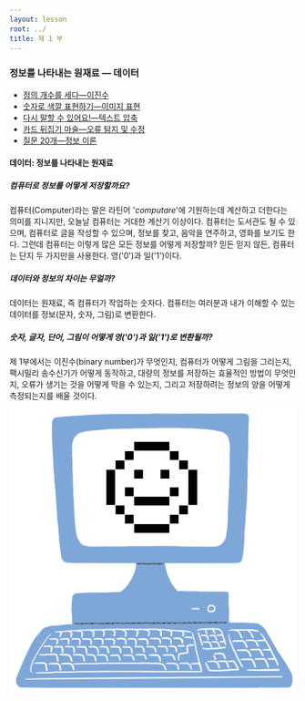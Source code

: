 ```yaml
---
layout: lesson
root: ../
title: 제 1 부
---
```


### 정보를 나타내는 원재료 &mdash; 데이터

   - [점의 개수를 세다—이진수](01-binary-numbers.html)  
   - [숫자로 색깔 표현하기—이미지 표현](02-image-representation.html)  
   - [다시 말할 수 있어요!—텍스트 압축](03-text-compression.html)  
   - [카드 뒤집기 마술—오류 탐지 및 수정](04-checksum.html)  
   - [질문 20개—정보 이론](05-info-theory.html)  

<div class="objectives" markdown="1">

#### 데이터: 정보를 나타내는 원재료  

##### 컴퓨터로 정보를 어떻게 저장할까요?  
컴퓨터(Computer)라는 말은 라틴어 \'_computare_\'에 기원하는데 계산하고 더한다는 의미를 지니지만, 오늘날 컴퓨터는 거대한 계산기 이상이다. 컴퓨터는 도서관도 될 수 있으며, 컴퓨터로 글을 작성할 수 있으며, 정보를 찾고, 음악을 연주하고, 영화를 보기도 한다. 그런데 컴퓨터는 이렇게 많은 모든 정보를 어떻게 저장할까? 믿든 믿지 않든, 컴퓨터는 단지 두 가지만을 사용한다. 영(\'0\')과 일(\'1\')이다.  

##### 데이터와 정보의 차이는 무얼까?  
데이터는 원재료, 즉 컴퓨터가 작업하는 숫자다. 
컴퓨터는 여러분과 내가 이해할 수 있는 데이터를 정보(문자, 숫자, 그림)로 변환한다. 

##### 숫자, 글자, 단어, 그림이 어떻게 영(\'0\')과 일(\'1\')로 변환될까?  
제 1부에서는 이진수(binary number)가 무엇인지, 컴퓨터가 어떻게 그림을 그리는지, 팩시밀리 송수신기가 어떻게 동작하고, 대량의 정보를 저장하는 효율적인 방법이 무엇인지, 오류가 생기는 것을 어떻게 막을 수 있는지, 그리고 저장하려는 정보의 양을 어떻게 측정되는지를 배울 것이다.  

</div>

<img src="img/01-part-one.png" alt="Part one" />



 
